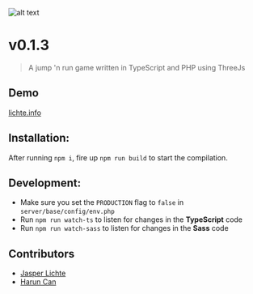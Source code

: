 ![alt text](https://www.media.lichte.info/rainbow-cube/assets/Banner.png)

# v0.1.3

> A jump 'n run game written in TypeScript and PHP using ThreeJs

## Demo
[lichte.info](https://www.lichte.info/)

## Installation:
After running `npm i`, fire up `npm run build` to start the compilation.

## Development:
* Make sure you set the `PRODUCTION` flag to `false` in `server/base/config/env.php`
* Run `npm run watch-ts` to listen for changes in the **TypeScript** code
* Run `npm run watch-sass` to listen for changes in the **Sass** code

## Contributors

- [Jasper Lichte](https://github.com/JasperLichte)
- [Harun Can](https://github.com/TaZn)
